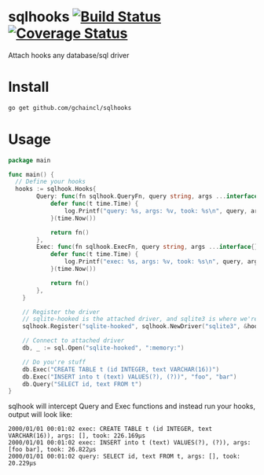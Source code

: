 # sqlhooks [![Build Status](https://travis-ci.org/gchaincl/sqlhooks.svg)](https://travis-ci.org/gchaincl/sqlhooks) [![Coverage Status](https://coveralls.io/repos/gchaincl/sqlhooks/badge.svg?branch=coveralls&service=github)](https://coveralls.io/github/gchaincl/sqlhooks?branch=coveralls)
Attach hooks any database/sql driver

# Install
```bash
go get github.com/gchaincl/sqlhooks
```

# Usage
```go
package main

func main() {
  // Define your hooks
  hooks := sqlhook.Hooks{
		Query: func(fn sqlhook.QueryFn, query string, args ...interface{}) (driver.Rows, error) {
			defer func(t time.Time) {
				log.Printf("query: %s, args: %v, took: %s\n", query, args, time.Since(t))
			}(time.Now())

			return fn()
		},
		Exec: func(fn sqlhook.ExecFn, query string, args ...interface{}) (driver.Result, error) {
			defer func(t time.Time) {
				log.Printf("exec: %s, args: %v, took: %s\n", query, args, time.Since(t))
			}(time.Now())

			return fn()
		},
	}

	// Register the driver
	// sqlite-hooked is the attached driver, and sqlite3 is where we're attaching to
	sqlhook.Register("sqlite-hooked", sqlhook.NewDriver("sqlite3", &hooks))

	// Connect to attached driver
	db, _ := sql.Open("sqlite-hooked", ":memory:")

	// Do you're stuff
	db.Exec("CREATE TABLE t (id INTEGER, text VARCHAR(16))")
	db.Exec("INSERT into t (text) VALUES(?), (?))", "foo", "bar")
	db.Query("SELECT id, text FROM t")
}
```

sqlhook will intercept Query and Exec functions and instead run your hooks, output will look like:
```
2000/01/01 00:01:02 exec: CREATE TABLE t (id INTEGER, text VARCHAR(16)), args: [], took: 226.169µs
2000/01/01 00:01:02 exec: INSERT into t (text) VALUES(?), (?)), args: [foo bar], took: 26.822µs
2000/01/01 00:01:02 query: SELECT id, text FROM t, args: [], took: 20.229µs
```

